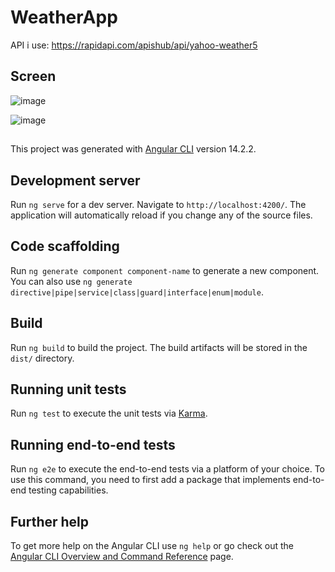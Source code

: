 # WeatherApp
API i use: https://rapidapi.com/apishub/api/yahoo-weather5
## Screen
![image](https://user-images.githubusercontent.com/63197899/190973830-4c4bbdca-96d9-4be5-97fa-006d46e5fc31.png)

![image](https://user-images.githubusercontent.com/63197899/190973789-aa799f03-5cfe-42b7-bb76-005c65f4136e.png)


##
This project was generated with [Angular CLI](https://github.com/angular/angular-cli) version 14.2.2.

## Development server

Run `ng serve` for a dev server. Navigate to `http://localhost:4200/`. The application will automatically reload if you change any of the source files.

## Code scaffolding

Run `ng generate component component-name` to generate a new component. You can also use `ng generate directive|pipe|service|class|guard|interface|enum|module`.

## Build

Run `ng build` to build the project. The build artifacts will be stored in the `dist/` directory.

## Running unit tests

Run `ng test` to execute the unit tests via [Karma](https://karma-runner.github.io).

## Running end-to-end tests

Run `ng e2e` to execute the end-to-end tests via a platform of your choice. To use this command, you need to first add a package that implements end-to-end testing capabilities.

## Further help

To get more help on the Angular CLI use `ng help` or go check out the [Angular CLI Overview and Command Reference](https://angular.io/cli) page.
